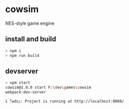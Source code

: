 # cowsim
NES-style game engine

## install and build
```sh
> npm i
> npm run build
```

## devserver
```sh
> npm start
cowsim@1.0.0 start F:\dev\games\cowsim
webpack-dev-server

i ｢wds｣: Project is running at http://localhost:8080/
```